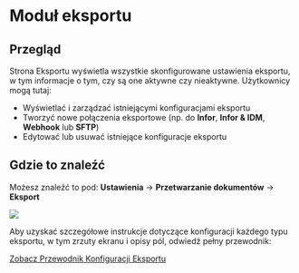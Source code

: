 # Moduł eksportu

## Przegląd

Strona Eksportu wyświetla wszystkie skonfigurowane ustawienia eksportu, w tym informacje o tym, czy są one aktywne czy nieaktywne. Użytkownicy mogą tutaj:

* Wyświetlać i zarządzać istniejącymi konfiguracjami eksportu
* Tworzyć nowe połączenia eksportowe (np. do **Infor**, **Infor & IDM**, **Webhook** lub **SFTP**)
* Edytować lub usuwać istniejące konfiguracje eksportu

## Gdzie to znaleźć

Możesz znaleźć to pod: **Ustawienia** → **Przetwarzanie dokumentów** → **Eksport**

![](https://docs.docbits.com/~gitbook/image?url=https%3A%2F%2F578966019-files.gitbook.io%2F%7E%2Ffiles%2Fv0%2Fb%2Fgitbook-x-prod.appspot.com%2Fo%2Fspaces%252FT2n2w4uDCJvv7CJ5zrdk%252Fuploads%252Fn6ldlcI2sVUEgDdWb9U4%252Fimage.png%3Falt%3Dmedia%26token%3D8368818d-c899-4bee-ad21-a631d6be5c20\&width=768\&dpr=4\&quality=100\&sign=fbfcbd0c\&sv=2)

Aby uzyskać szczegółowe instrukcje dotyczące konfiguracji każdego typu eksportu, w tym zrzuty ekranu i opisy pól, odwiedź pełny przewodnik:

[Zobacz Przewodnik Konfiguracji Eksportu](https://docs.docbits.com/administration-and-setup/settings/document-processing/export)
